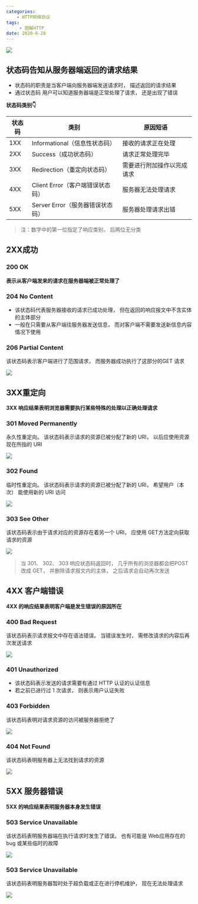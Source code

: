 ```yaml
---
categories:
    - HTTP网络协议
tags:
	 - 图解HTTP
date: 2020-8-20
---
```


![](https://s1.ax1x.com/2020/08/23/d0q5dI.png)

## 状态码告知从服务器端返回的请求结果

* 状态码的职责是当客户端向服务器端发送请求时， 描述返回的请求结果
* 通过状态码 用户可以知道服务器端是正常处理了请求， 还是出现了错误

**状态码类别👇**

| 状态码 | 类别                             | 原因短语                   |
| ------ | -------------------------------- | -------------------------- |
| 1XX    | Informational（信息性状态码）    | 接收的请求正在处理         |
| 2XX    | Success（成功状态码）            | 请求正常处理完毕           |
| 3XX    | Redirection（重定向状态码）      | 需要进行附加操作以完成请求 |
| 4XX    | Client Error（客户端错误状态码） | 服务器无法处理请求         |
| 5XX    | Server Error（服务器错误状态码） | 服务器处理请求出错         |

> 注：数字中的第一位指定了响应类别， 后两位无分类



## 2XX成功

### 200 OK

**表示从客户端发来的请求在服务器端被正常处理了**



### 204 No Content

* 该状态码代表服务器接收的请求已成功处理， 但在返回的响应报文中不含实体的主体部分
* 一般在只需要从客户端往服务器发送信息， 而对客户端不需要发送新信息内容情况下使用



### 206 Partial Content

该状态码表示客户端进行了范围请求， 而服务器成功执行了这部分的GET 请求

![](https://s1.ax1x.com/2020/08/20/dJQhpd.png)



## 3XX重定向

**3XX 响应结果表明浏览器需要执行某些特殊的处理以正确处理请求**

### 301 Moved Permanently

永久性重定向。 该状态码表示请求的资源已被分配了新的 URI， 以后应使用资源现在所指的 URI

![](https://s1.ax1x.com/2020/08/20/dJ8B4O.png)

### 302 Found

临时性重定向。 该状态码表示请求的资源已被分配了新的 URI， 希望用户（本次） 能使用新的 URI 访问

![](https://s1.ax1x.com/2020/08/20/dJGVIK.png)

### 303 See Other

该状态码表示由于请求对应的资源存在着另一个 URI， 应使用 GET方法定向获取请求的资源

![](https://s1.ax1x.com/2020/08/20/dJ80UK.png)

> 当 301、 302、 303 响应状态码返回时， 几乎所有的浏览器都会把POST 改成 GET， 并删除请求报文内的主体， 之后请求会自动再次发送



## 4XX 客户端错误

**4XX 的响应结果表明客户端是发生错误的原因所在**

### 400 Bad Request

该状态码表示请求报文中存在语法错误。 当错误发生时， 需修改请求的内容后再次发送请求

![](https://s1.ax1x.com/2020/08/20/dJ8aHx.png)



### 401 Unauthorized

* 该状态码表示发送的请求需要有通过 HTTP 认证的认证信息
* 若之前已进行过 1 次请求， 则表示用户认证失败



### 403 Forbidden

该状态码表明对请求资源的访问被服务器拒绝了

![](https://s1.ax1x.com/2020/08/20/dJ8wE6.png)

### 404 Not Found

该状态码表明服务器上无法找到请求的资源

![](https://s1.ax1x.com/2020/08/20/dJGlqI.png)

## 5XX 服务器错误

**5XX 的响应结果表明服务器本身发生错误**

### 503 Service Unavailable

该状态码表明服务器端在执行请求时发生了错误。 也有可能是 Web应用存在的 bug 或某些临时的故障

![](https://s1.ax1x.com/2020/08/20/dJGdMj.png)



### 503 Service Unavailable

该状态码表明服务器暂时处于超负载或正在进行停机维护， 现在无法处理请求

![](https://s1.ax1x.com/2020/08/20/dJGUzQ.png)